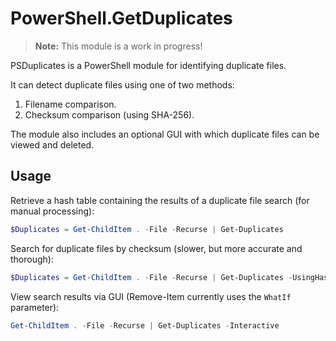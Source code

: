 # PowerShell.GetDuplicates

> **Note:** This module is a work in progress!

PSDuplicates is a PowerShell module for identifying duplicate files.

It can detect duplicate files using one of two methods:

1. Filename comparison.
2. Checksum comparison (using SHA-256).

The module also includes an optional GUI with which duplicate files can be viewed and deleted.

## Usage

Retrieve a hash table containing the results of a duplicate file search (for manual processing):

```powershell
$Duplicates = Get-ChildItem . -File -Recurse | Get-Duplicates
```

Search for duplicate files by checksum (slower, but more accurate and thorough):

```powershell
$Duplicates = Get-ChildItem . -File -Recurse | Get-Duplicates -UsingHash
```

View search results via GUI (Remove-Item currently uses the `WhatIf` parameter):

```powershell
Get-ChildItem . -File -Recurse | Get-Duplicates -Interactive
```
